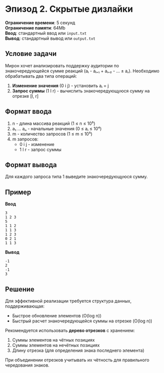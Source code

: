 # Эпизод 2. Скрытые дизлайки

**Ограничение времени**: 5 секунд  
**Ограничение памяти**: 64Mb  
**Ввод**: стандартный ввод или `input.txt`  
**Вывод**: стандартный вывод или `output.txt`

## Условие задачи
Мирон хочет анализировать поддержку аудитории по знакочередующейся сумме реакций (aₗ - aₗ₊₁ + aₗ₊₂ - ... ± aᵣ). Необходимо обрабатывать два типа операций:
1. **Изменение значения** (0 i j) - установить aᵢ = j
2. **Запрос суммы** (1 l r) - вычислить знакочередующуюся сумму на отрезке [l, r]

## Формат ввода
1. n - длина массива реакций (1 ≤ n ≤ 10⁵)
2. a₁ ... aₙ - начальные значения (0 ≤ aᵢ ≤ 10⁴)
3. m - количество запросов (1 ≤ m ≤ 10⁵)
4. m запросов:
   - 0 i j - изменение
   - 1 l r - запрос суммы

## Формат вывода
Для каждого запроса типа 1 выведите знакочередующуюся сумму.

## Пример
**Ввод**  
```
3
1 2 3
5
1 1 2
1 1 3
1 2 3
0 2 1
1 1 3
```

**Вывод**  
```
-1
2
-1
3
```

## Решение
Для эффективной реализации требуется структура данных, поддерживающая:
- Быстрое обновление элементов (O(log n))
- Быстрый расчет знакочередующейся суммы на отрезке (O(log n))

Рекомендуется использовать **дерево отрезков** с хранением:
1. Суммы элементов на чётных позициях
2. Суммы элементов на нечётных позициях
3. Длину отрезка (для определения знака последнего элемента)

При объединении отрезков учитывать их чётность для правильного чередования знаков.